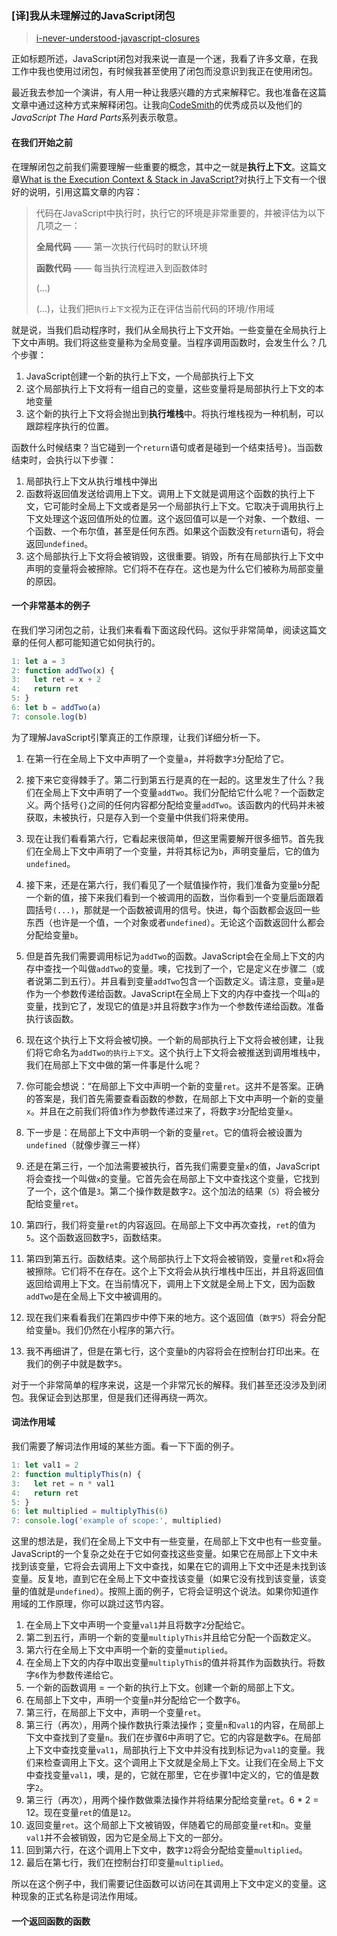 ### [译]我从未理解过的JavaScript闭包

> [i-never-understood-javascript-closures](https://medium.com/dailyjs/i-never-understood-javascript-closures-9663703368e8)

​        正如标题所述，JavaScript闭包对我来说一直是一个迷，我看了许多文章，在我工作中我也使用过闭包，有时候我甚至使用了闭包而没意识到我正在使用闭包。

​        最近我去参加一个演讲，有人用一种让我感兴趣的方式来解释它。我也准备在这篇文章中通过这种方式来解释闭包。让我向[CodeSmith](https://www.codesmith.io/)的优秀成员以及他们的*JavaScript The Hard Parts*系列表示敬意。

#### 在我们开始之前

在理解闭包之前我们需要理解一些重要的概念，其中之一就是**执行上下文**。这篇文章[What is the Execution Context & Stack in JavaScript?](http://davidshariff.com/blog/what-is-the-execution-context-in-javascript/#first-article)对执行上下文有一个很好的说明，引用这篇文章的内容：

>代码在JavaScript中执行时，执行它的环境是非常重要的，并被评估为以下几项之一：
>
>**全局代码** —— 第一次执行代码时的默认环境
>
>**函数代码** —— 每当执行流程进入到函数体时
>
>(...)
>
>(…)，让我们把`执行上下文`视为正在评估当前代码的环境/作用域

就是说，当我们启动程序时，我们从全局执行上下文开始。一些变量在全局执行上下文中声明。我们将这些变量称为全局变量。当程序调用函数时，会发生什么？几个步骤：

1. JavaScript创建一个新的执行上下文，一个局部执行上下文
2. 这个局部执行上下文将有一组自己的变量，这些变量将是局部执行上下文的本地变量
3. 这个新的执行上下文将会抛出到**执行堆栈**中。将执行堆栈视为一种机制，可以跟踪程序执行的位置。

函数什么时候结束？当它碰到一个`return`语句或者是碰到一个结束括号`}`。当函数结束时，会执行以下步骤：

1. 局部执行上下文从执行堆栈中弹出
2. 函数将返回值发送给调用上下文。调用上下文就是调用这个函数的执行上下文，它可能时全局上下文或者是另一个局部执行上下文。它取决于调用执行上下文处理这个返回值所处的位置。这个返回值可以是一个对象、一个数组、一个函数、一个布尔值，甚至是任何东西。如果这个函数没有`return`语句，将会返回`undefined`。
3. 这个局部执行上下文将会被销毁，这很重要。销毁，所有在局部执行上下文中声明的变量将会被擦除。它们将不在存在。这也是为什么它们被称为局部变量的原因。

#### 一个非常基本的例子

在我们学习闭包之前，让我们来看看下面这段代码。这似乎非常简单，阅读这篇文章的任何人都可能知道它如何执行的。

```javascript
1: let a = 3
2: function addTwo(x) {
3:   let ret = x + 2
4:   return ret
5: }
6: let b = addTwo(a)
7: console.log(b)
```

为了理解JavaScript引擎真正的工作原理，让我们详细分析一下。

1. 在第一行在全局上下文中声明了一个变量`a`，并将数字`3`分配给了它。

2. 接下来它变得棘手了。第二行到第五行是真的在一起的。这里发生了什么？我们在全局上下文中声明了一个变量`addTwo`。我们分配给它什么呢？一个函数定义。两个括号`{}`之间的任何内容都分配给变量`addTwo`。该函数内的代码并未被获取，未被执行，只是存入到一个变量中供我们将来使用。

3. 现在让我们看看第六行，它看起来很简单，但这里需要解开很多细节。首先我们在全局上下文中声明了一个变量，并将其标记为`b`，声明变量后，它的值为`undefined`。

4. 接下来，还是在第六行，我们看见了一个赋值操作符，我们准备为变量`b`分配一个新的值，接下来我们看到一个被调用的函数，当你看到一个变量后面跟着圆括号`(...)`，那就是一个函数被调用的信号。快进，每个函数都会返回一些东西（也许是一个值，一个对象或者`undefined`）。无论这个函数返回什么都会分配给变量`b`。

5. 但是首先我们需要调用标记为`addTwo`的函数。JavaScript会在全局上下文的内存中查找一个叫做`addTwo`的变量。噢，它找到了一个，它是定义在步骤二（或者说第二到五行）。并且看到变量`addTwo`包含一个函数定义。请注意，变量`a`是作为一个参数传递给函数。JavaScript在全局上下文的内存中查找一个叫`a`的变量，找到它了，发现它的值是`3`并且将数字`3`作为一个参数传递给函数。准备执行该函数。

6. 现在这个执行上下文将会被切换。一个新的局部执行上下文将会被创建，让我们将它命名为`addTwo的执行上下文`。这个执行上下文将会被推送到调用堆栈中，我们在局部上下文中做的第一件事是什么呢？

7. 你可能会想说：“在局部上下文中声明一个新的变量`ret`。这并不是答案。正确的答案是，我们首先需要查看函数的参数，在局部上下文中声明一个新的变量`x`。并且在之前我们将值`3`作为参数传递过来了，将数字`3`分配给变量`x`。

8. 下一步是：在局部上下文中声明一个新的变量`ret`。它的值将会被设置为`undefined`（就像步骤三一样）

9. 还是在第三行，一个加法需要被执行，首先我们需要变量`x`的值，JavaScript将会查找一个叫做`x`的变量。它首先会在局部上下文中查找这个变量，它找到了一个，这个值是`3`。第二个操作数是数字`2`。这个加法的结果（`5`）将会被分配给变量`ret`。

10. 第四行，我们将变量`ret`的内容返回。在局部上下文中再次查找，`ret`的值为`5`。这个函数返回数字`5`，函数结束。

11. 第四到第五行。函数结束。这个局部执行上下文将会被销毁，变量`ret`和`x`将会被擦除。它们将不在存在。这个上下文将会从执行堆栈中压出，并且将返回值返回给调用上下文。在当前情况下，调用上下文就是全局上下文，因为函数`addTwo`是在全局上下文中被调用的。

12. 现在我们来看看我们在第四步中停下来的地方。这个返回值（`数字5`）将会分配给变量`b`。我们仍然在小程序的第六行。

13. 我不再细讲了，但是在第七行，这个变量`b`的内容将会在控制台打印出来。在我们的例子中就是数字`5`。

对于一个非常简单的程序来说，这是一个非常冗长的解释。我们甚至还没涉及到闭包。我保证会到达那里，但是我们还得再绕一两次。

#### 词法作用域

我们需要了解词法作用域的某些方面。看一下下面的例子。

```javascript
1: let val1 = 2
2: function multiplyThis(n) {
3:   let ret = n * val1
4:   return ret
5: }
6: let multiplied = multiplyThis(6)
7: console.log('example of scope:', multiplied)
```

这里的想法是，我们在全局上下文中有一些变量，在局部上下文中也有一些变量。JavaScript的一个复杂之处在于它如何查找这些变量。如果它在局部上下文中未找到该变量，它将会去调用上下文中查找，如果在它的调用上下文中还是未找到该变量。反复地，直到它在全局上下文中查找该变量（如果它没有找到该变量，该变量的值就是`undefined`）。按照上面的例子，它将会证明这个说法。如果你知道作用域的工作原理，你可以跳过这节内容。

1. 在全局上下文中声明一个变量`val1`并且将数字`2`分配给它。
2. 第二到五行，声明一个新的变量`multiplyThis`并且给它分配一个函数定义。
3. 第六行在全局上下文中声明一个新的变量`mutiplied`。
4. 在全局上下文的内存中取出变量`multiplyThis`的值并将其作为函数执行。将数字`6`作为参数传递给它。
5. 一个新的函数调用 = 一个新的执行上下文。创建一个新的局部上下文。
6. 在局部上下文中，声明一个变量`n`并分配给它一个数字`6`。
7. 第三行，在局部上下文中，声明一个变量`ret`。
8. 第三行（再次），用两个操作数执行乘法操作；变量`n`和`val1`的内容，在局部上下文中查找到了变量`n`。我们在步骤6中声明了它。它的内容是数字`6`。在局部上下文中查找变量`val1`，局部执行上下文中并没有找到标记为`val1`的变量。我们来检查调用上下文。这个调用上下文就是全局上下文。让我们在全局上下文中查找变量`val1`，噢，是的，它就在那里，它在步骤1中定义的，它的值是数字`2`。
9. 第三行（再次），用两个操作数做乘法操作并将结果分配给变量`ret`。6 * 2 = 12。现在变量`ret`的值是`12`。
10. 返回变量`ret`。这个局部上下文被销毁，伴随着它的局部变量`ret`和`n`。变量`val1`并不会被销毁，因为它是全局上下文的一部分。
11. 回到第六行，在这个调用上下文中，数字`12`将会分配给变量`multiplied`。
12. 最后在第七行，我们在控制台打印变量`multiplied`。

所以在这个例子中，我们需要记住函数可以访问在其调用上下文中定义的变量。这种现象的正式名称是词法作用域。

#### 一个返回函数的函数

